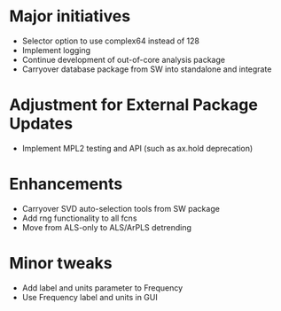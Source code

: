 # Major initiatives
* Selector option to use complex64 instead of 128
* Implement logging
* Continue development of out-of-core analysis package
* Carryover database package from SW into standalone and integrate

# Adjustment for External Package Updates
* Implement MPL2 testing and API (such as ax.hold deprecation)

# Enhancements
* Carryover SVD auto-selection tools from SW package
* Add rng functionality to all fcns
* Move from ALS-only to ALS/ArPLS detrending

# Minor tweaks
* Add label and units parameter to Frequency
* Use Frequency label and units in GUI